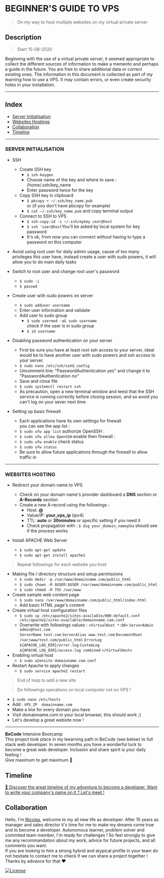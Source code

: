# BEGINNER'S GUIDE TO VPS 
> On my way to host multiple websites on my virtual private server


## Description 
> Start 15-08-2020

Beginning with the use of a virtual private server, it seemed appropriate to collect the different sources of information to make a memento and perhaps a guide in the future. 
You are free to share additional data or correct existing ones. 
The information in this document is collected as part of my learning how to use a VPS. It may contain errors, or even create security holes in your installation. 

---

## Index
- [Server Initialisation](#server-initialisation) 
- [Websites Hostings](#websites-hosting)
- [Collaboration](#collaboration)
- [Timeline](#timeline)

---

### SERVER INITIALISATION
*   SSH
    *   Create SSH key
        *   ```$ ssh-keygen```
        *   Choose name of the key and where to save :  
            /home/.ssh/key_name 
        *   Enter password twice for the key    
    *   Copy SSH key in clipboard   
        *   ```$ pbcopy < ~/.ssh/key_name.pub```    
            or  (if you don't have pbcopy for example)  
        *   ```$ cat ~/.ssh/key_name.pub``` and copy terminal output
    *   Connect to SSH to VPS
        *   ```$ ssh-copy-id -i ~/.ssh/mykey user@host```
        *   ```$ ssh 'user@host```You'll be asked by local system for key password
        *   It's ok, from now you can connect without having to type a password on this computer

*   Avoid using root user for daily admin usage, cause of too many privileges this user have, instead create a user with sudo powers, it will allow you to do main daily tasks

*   Switch to root user and change root user's password
    *   ```$ sudo -i```
    *   ```$ passwd```

*   Create user with sudo powers on server  
    *   ```$ sudo adduser username``` 
    *   Enter user information and validate 
    *   Add user to sudo group  
        *   ```$ sudo usermod -aG sudo username```    
            check if the user is in sudo group  
        *   ```$ id username```    

*   Disabling password authentication on your server
    *   First be sure you have at least root ssh access to your server, ideal would be to have another user with sudo powers and ssh access to your server.
    *   ```$ sudo nano /etc/ssh/sshd_config```
    *   Uncomment line: "PasswordAuthentication yes" and change it to "PasswordAuthentication no"
    *   Save and close file
    *   ```$ sudo systemctl restart ssh```
    *   As precaution, open a new terminal window and teest that the SSH service is running correctly before closing session, and so avoid you can't log on your sever next time

*   Setting up basic firewall
    *   Each applications have its own settings for firewall    
        you can see the app list :  
    *   ```$ sudo ufw app list```
        authorize OpenSSH : 
    *   ```$ sudo ufw allow OpenSSH```
        enable then firewall :
    *   ```$ sudo ufw enable```
        check status
    *   ```$ sudo ufw status```
    *   Be sure to allow future applications through the firewall to allow traffic in

--- 

### WEBSITES HOSTING
*   Redirect your domain name to VPS
    *   Check on your domain name's provider dashboard a **DNS** section or **A-Records** section
    *   Create a new A-record using the followings :
        *   Host: **@**
        *   Value/IP: **your_vps_ip** (ipv4)  
        *   TTL: **auto** or **30minutes** or specific setting if you need it
        *   Check propagation with : ```$ dig your_domain_name```you should see if the process works 

*   Install APACHE Web Server
    *   ```$ sudo apt-get update```
    *   ```$ sudo apt-get install apache2```

> Repeat followings for each website you host
*   Making file / directory structure and setup permissions
    *   ```$ sudo mkdir -p /var/www/domainname.com/public_html```
    *   ```$ sudo chown -R $USER:$USER /var/www/domainname.com/public_html```
    *   ```$ sudo chmod -R 755 /var/www```
*   Create sample web content page 
    *   ```$ sudo nano /var/www/domainname.com/public_html/index.html```
    *   Add basic HTML page's content 
*   Create virtual host configuration files
    *   ```$ sudo cp /etc/apache2/sites-available/000-default.conf /etc/apache2/sites-available/domainname.com.conf```
    *   Overwrite with followings values : 
    ```<VirtualHost *:80>```
    ```ServerAdmin admin@test.com```  
    ```ServerName test.com```
    ```ServerAlias www.test.com```
    ```DocumentRoot /var/www/test.com/public_html```
    ```ErrorLog ${APACHE_LOG_DIR}/error.log```
    ```CustomLog ${APACHE_LOG_DIR}/access.log combined```
    ```</VirtualHost>``` 
*   Enabling virtual host
    *   ```$ sudo a2ensite domainname.com.conf```
*   Restart Apache to apply changes
    *   ```$ sudo service apache2 restart```
> End of loop to add a new site 

> Do followings operations on local computer not on VPS !

*   ```$ sudo nano /etc/hosts```
*   Add :
    ```VPS_IP  domainname.com``` 
*   Make a line for every domain you have 
*   Visit domainname.com in your local browser, this should work ;) 
*   Let's develop a great website now !

---

**BeCode** Intensive Bootcamp     
This project took place in my leearning path in BeCode (see below) to full stack web developer.
In seven months you have a wonderful luck to become a great web developer. Inclusion and share spirit is your daily feeling !  
Give maximum to get maximum :rocket:

## Timeline 
[:calendar: Discover the great timeline of my adventure to become a developer. Want to write your company's name on it ? Let's meet !](https://timelines.gitkraken.com/timeline/2e12cc334eb0406b84bf7a6339e666c4?range=2020-05-26_2020-06-27)  

## Collaboration
Hello, I'm [Nicolas](https://www.linkedin.com/in/nicolas-denoel/), welcome to my all new life as developer.
After 15 years as manager and sales director it's time for me to make my dreams come true and to become a developer.
Autonomous learner, problem solver and commited team member, I'm ready for challenges !
So feel strongly to give me any recommandation about my work, advice for future projects, and all comments you want.  
If you are looking to hire a strong hybrid and atypical profile in your team do not hesitate to contact me to check if we can share a project together !  
Thanks by advance for that :heart:  


[![License](http://img.shields.io/:license-mit-blue.svg?style=flat-square)](http://badges.mit-license.org)
